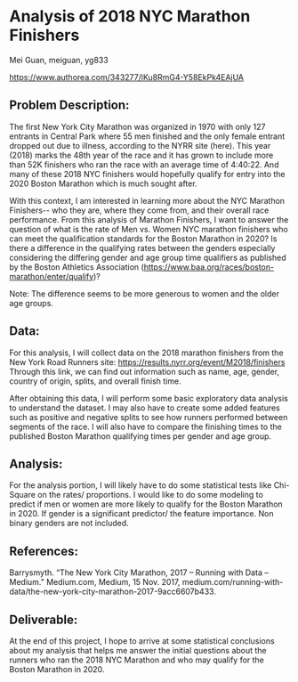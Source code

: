 # Analysis of 2018 NYC Marathon Finishers

Mei Guan, meiguan, yg833

https://www.authorea.com/343277/lKu8RmG4-Y58EkPk4EAjUA

## Problem Description:
The first New York City Marathon was organized in 1970 with only 127 entrants in Central Park where 55 men finished and the only female entrant dropped out due to illness, according to the NYRR site (here). This year (2018) marks the 48th year of the race and it has grown to include more than 52K finishers who ran the race with an average time of 4:40:22. And many of these 2018 NYC finishers would hopefully qualify for entry into the 2020 Boston Marathon which is much sought after. 

With this context, I am interested in learning more about the NYC Marathon Finishers-- who they are, where they come from, and their overall race performance. From this analysis of Marathon Finishers, I want to answer the question of what is the rate of Men vs. Women NYC marathon finishers who can meet the qualification standards for the Boston Marathon in 2020? Is there a difference in the qualifying rates between the genders especially considering the differing gender and age group time qualifiers as published by the Boston Athletics Association (https://www.baa.org/races/boston-marathon/enter/qualify)? 

Note: The difference seems to be more generous to women and the older age groups. 

## Data: 
For this analysis, I will collect data on the 2018 marathon finishers from the New York Road Runners site: https://results.nyrr.org/event/M2018/finishers Through this link, we can find out information such as name, age, gender, country of origin, splits, and overall finish time. 

After obtaining this data, I will perform some basic exploratory data analysis to understand the dataset. I may also have to create some added features such as positive and negative splits to see how runners performed between segments of the race. I will also have to compare the finishing times to the published Boston Marathon qualifying times per gender and age group. 

## Analysis: 
For the analysis portion, I will likely have to do some statistical tests like Chi-Square on the rates/ proportions. I would like to do some modeling to predict if men or women are more likely to qualify for the Boston Marathon in 2020. 
If gender is a significant predictor/ the feature importance.
Non binary genders are not included.

## References: 
Barrysmyth. “The New York City Marathon, 2017 – Running with Data – Medium.” Medium.com, Medium, 15 Nov. 2017, medium.com/running-with-data/the-new-york-city-marathon-2017-9acc6607b433.

## Deliverable: 
At the end of this project, I hope to arrive at some statistical conclusions about my analysis that helps me answer the initial questions about the runners who ran the 2018 NYC Marathon and who may qualify for the Boston Marathon in 2020. 